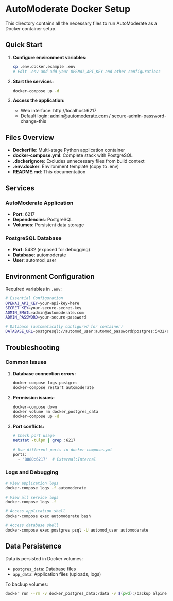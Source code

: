 # AutoModerate Docker Setup

This directory contains all the necessary files to run AutoModerate as a Docker container setup.

## Quick Start

1. **Configure environment variables:**
   ```bash
   cp .env.docker.example .env
   # Edit .env and add your OPENAI_API_KEY and other configurations
   ```

2. **Start the services:**
   ```bash
   docker-compose up -d
   ```

3. **Access the application:**
   - Web interface: http://localhost:6217
   - Default login: admin@automoderate.com / secure-admin-password-change-this

## Files Overview

- **Dockerfile**: Multi-stage Python application container
- **docker-compose.yml**: Complete stack with PostgreSQL
- **.dockerignore**: Excludes unnecessary files from build context
- **.env.docker**: Environment template (copy to .env)
- **README.md**: This documentation

## Services

### AutoModerate Application
- **Port**: 6217
- **Dependencies**: PostgreSQL
- **Volumes**: Persistent data storage

### PostgreSQL Database
- **Port**: 5432 (exposed for debugging)
- **Database**: automoderate
- **User**: automod_user


## Environment Configuration

Required variables in `.env`:

```bash
# Essential Configuration
OPENAI_API_KEY=your-api-key-here
SECRET_KEY=your-secure-secret-key
ADMIN_EMAIL=admin@automoderate.com
ADMIN_PASSWORD=your-secure-password

# Database (automatically configured for container)
DATABASE_URL=postgresql://automod_user:automod_password@postgres:5432/automoderate
```

## Troubleshooting

### Common Issues

1. **Database connection errors:**
   ```bash
   docker-compose logs postgres
   docker-compose restart automoderate
   ```

2. **Permission issues:**
   ```bash
   docker-compose down
   docker volume rm docker_postgres_data
   docker-compose up -d
   ```

3. **Port conflicts:**
   ```bash
   # Check port usage
   netstat -tulpn | grep :6217
   
   # Use different ports in docker-compose.yml
   ports:
     - "8080:6217"  # External:Internal
   ```

### Logs and Debugging

```bash
# View application logs
docker-compose logs -f automoderate

# View all service logs
docker-compose logs -f

# Access application shell
docker-compose exec automoderate bash

# Access database shell
docker-compose exec postgres psql -U automod_user automoderate
```

## Data Persistence

Data is persisted in Docker volumes:

- `postgres_data`: Database files
- `app_data`: Application files (uploads, logs)

To backup volumes:
```bash
docker run --rm -v docker_postgres_data:/data -v $(pwd):/backup alpine tar czf /backup/postgres_backup.tar.gz -C /data .
```
